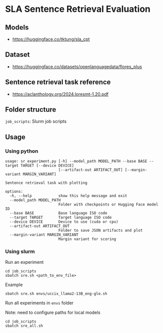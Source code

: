 # SLA Sentence Retrieval Evaluation

## Models
- https://huggingface.co/tktung/sla_cpt

## Dataset
- https://huggingface.co/datasets/openlanguagedata/flores_plus

## Sentence retrieval task reference

- https://aclanthology.org/2024.loresmt-1.20.pdf

## Folder structure

`job_scripts`: Slurm job scripts


## Usage

### Using python

```
usage: sr_experiment.py [-h] --model_path MODEL_PATH --base BASE --target TARGET [--device DEVICE]
                        [--artifact-out ARTIFACT_OUT] [--margin-variant MARGIN_VARIANT]

Sentence retrieval task with plotting

options:
  -h, --help            show this help message and exit
  --model_path MODEL_PATH
                        Folder with checkpoints or Hugging Face model ID
  --base BASE           Base language ISO code
  --target TARGET       Target language ISO code
  --device DEVICE       Device to use (cuda or cpu)
  --artifact-out ARTIFACT_OUT
                        Folder to save JSON artifacts and plot
  --margin-variant MARGIN_VARIANT
                        Margin variant for scoring
```


### Using slurm

Run an experiment

```
cd job_scripts
sbatch sre.sh <path_to_env_file>
```

Example
```
sbatch sre.sh envs/uccix_llama2-13B_eng-gle.sh
```

Run all experiments in `envs` folder

Note: need to configure paths for local models

```
cd job_scripts
sbatch sre_all.sh
```

